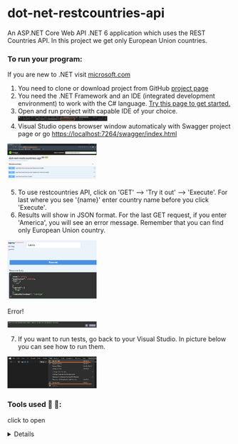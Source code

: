# dot-net-restcountries-api

An ASP.NET Core Web API .NET 6 application which uses the REST Countries API. In this project we get only European Union countries.

### To run your program:

If you are new to .NET visit [microsoft.com](https://dotnet.microsoft.com/en-us/learn)

1. You need to clone or download project from GitHub [project page](https://github.com/kristaps-m/dot-net-restcountries-api)
2. You need the .NET Framework and an IDE (integrated development environment) to work with the C# language. [Try this page to get started.](https://www.simplilearn.com/c-sharp-programming-for-beginners-article)
3. Open and run project with capable IDE of your choice.
   <img src="pictures/run.png" width="200" >
4. Visual Studio opens browser window automaticaly with Swagger project page or go [https://localhost:7264/swagger/index.html](https://localhost:7264/swagger/index.html)

 <img src="pictures/swagger_page.png" width="200" >

5. To use restcountries API, click on 'GET' --> 'Try it out' --> 'Execute'. For last where you see '{name}' enter country name before you click 'Execute'.
6. Results will show in JSON format. For the last GET request, if you enter 'America', you will see an error message. Remember that you can find only European Union country.

<img src="pictures/latvia.png" width="200" >

Error!

<img src="pictures/error.png" width="200" >

7. If you want to run tests, go back to your Visual Studio. In picture below you can see how to run them.

<img src="pictures/tests.png" width="200" >

### Tools used :wrench: :hammer::

<p>click to open</p>
<details>
Refit
[https://github.com/reactiveui/refit](https://github.com/reactiveui/refit )
[https://code-maze.com/using-refit-to-consume-apis-in-csharp/](https://code-maze.com/using-refit-to-consume-apis-in-csharp/)
[https://www.c-sharpcorner.com/article/making-faster-api-calls-using-refit-rest-library/](https://www.c-sharpcorner.com/article/making-faster-api-calls-using-refit-rest-library/)

Json
[https://json2csharp.com/ ](https://json2csharp.com/)
[https://codebeautify.org/jsonviewer ](https://codebeautify.org/jsonviewer)

Filter and sort
[https://dotnettutorials.net/lesson/linq-orderbydescending-method/ ](https://dotnettutorials.net/lesson/linq-orderbydescending-method/)
[https://learn.microsoft.com/en-us/dotnet/api/system.linq.enumerable.take?view=net-7.0 ](https://learn.microsoft.com/en-us/dotnet/api/system.linq.enumerable.take?view=net-7.0)

Testing
[https://learn.microsoft.com/en-us/dotnet/standard/serialization/system-text-json/how-to?pivots=dotnet-6-0 ](https://learn.microsoft.com/en-us/dotnet/standard/serialization/system-text-json/how-to?pivots=dotnet-6-0)
[https://github.com/moq/Moq.AutoMocker ](https://github.com/moq/Moq.AutoMocker)

</details>
